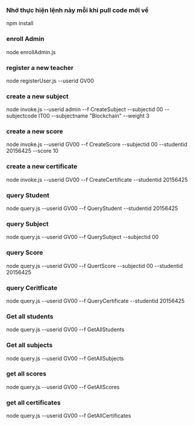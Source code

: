 ### Nhớ thực hiện lệnh này mỗi khi pull code mới về

npm install

### enroll Admin

node enrollAdmin.js

### register a new teacher

node registerUser.js --userid GV00

### create a new subject

node invoke.js --userid admin --f CreateSubject --subjectid 00 --subjectcode IT00 --subjectname "Blockchain" --weight 3

### create a new score

node invoke.js --userid GV00 --f CreateScore --subjectid 00 --studentid 20156425 --score 10

### create a new certificate

node invoke.js --userid GV00 --f CreateCertificate --studentid 20156425

### query Student

node query.js --userid GV00 --f QueryStudent --studentid 20156425

### query Subject

node query.js --userid GV00 --f QuerySubject --subjectid 00

### query Score

node query.js --userid GV00 --f QuertScore --subjectid 00 --studentid 20156425

### query Ceritficate

node query.js --userid GV00 --f QueryCertificate --studentid 20156425

### Get all students

node query.js --userid GV00 --f GetAllStudents

### Get all subjects

node query.js --userid GV00 --f GetAllSubjects

### get all scores

node query.js --userid GV00 --f GetAllScores

### get all certificates

node query.js --userid GV00 --f GetAllCertificates